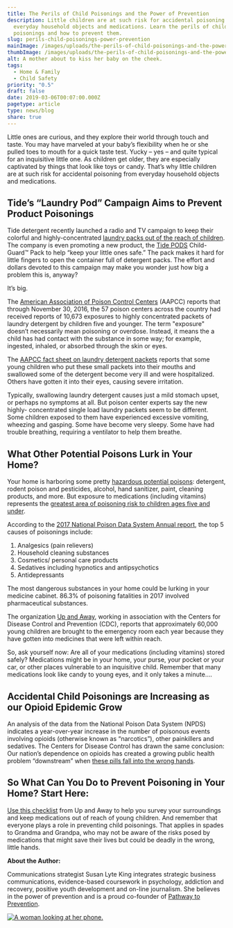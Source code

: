 ```yaml
---
title: The Perils of Child Poisonings and the Power of Prevention
description: Little children are at such risk for accidental poisoning from
  everyday household objects and medications. Learn the perils of child
  poisonings and how to prevent them.
slug: perils-child-poisonings-power-prevention
mainImage: /images/uploads/the-perils-of-child-poisonings-and-the-power-of-prevention.jpg
thumbImage: /images/uploads/the-perils-of-child-poisonings-and-the-power-of-prevention.jpg
alt: A mother about to kiss her baby on the cheek.
tags:
  - Home & Family
  - Child Safety
priority: "0.5"
draft: false
date: 2019-03-06T00:07:00.000Z
pagetype: article
type: news/blog
share: true
---
```

Little ones are curious, and they explore their world through touch and taste. You may have marveled at your baby’s flexibility when he or she pulled toes to mouth for a quick taste test. Yucky – yes – and quite typical for an inquisitive little one. As children get older, they are especially captivated by things that look like toys or candy. That’s why little children are at such risk for accidental poisoning from everyday household objects and medications.

## Tide’s “Laundry Pod” Campaign Aims to Prevent Product Poisonings

Tide detergent recently launched a radio and TV campaign to keep their colorful and highly-concentrated [laundry packs out of the reach of children](http://tide.com/en-us/safety). The company is even promoting a new product, the [Tide PODS](http://tide.com/en-us/shop/type/laundry-pods) Child-Guard™ Pack to help “keep your little ones safe.” The pack makes it hard for little fingers to open the container full of detergent packs. The effort and dollars devoted to this campaign may make you wonder just how big a problem this is, anyway?

It’s big.

The [American Association of Poison Control Centers](http://www.aapcc.org/) (AAPCC) reports that through November 30, 2016, the 57 poison centers across the country had received reports of 10,673 exposures to highly concentrated packets of laundry detergent by children five and younger. The term "exposure" doesn’t necessarily mean poisoning or overdose. Instead, it means the a child has had contact with the substance in some way; for example, ingested, inhaled, or absorbed through the skin or eyes.

The [AAPCC fact sheet on laundry detergent packets](http://www.aapcc.org/alerts/laundry-detergent-packets/) reports that some young children who put these small packets into their mouths and swallowed some of the detergent become very ill and were hospitalized. Others have gotten it into their eyes, causing severe irritation.

Typically, swallowing laundry detergent causes just a mild stomach upset, or perhaps no symptoms at all. But poison center experts say the new highly- concentrated single load laundry packets seem to be different. Some children exposed to them have experienced excessive vomiting, wheezing and gasping. Some have become very sleepy. Some have had trouble breathing, requiring a ventilator to help them breathe.

## What Other Potential Poisons Lurk in Your Home?

Your home is harboring some pretty [hazardous potential poisons](/news/blog/surprising-child-safety-hazards-lurking-in-your-home/): detergent, rodent poison and pesticides, alcohol, hand sanitizer, paint, cleaning products, and more. But exposure to medications (including vitamins) represents the [greatest area of poisoning risk to children ages five and under](http://www.aapcc.org/alerts/current-annual-report-highlights/).

According to the [2017 National Poison Data System Annual report](https://piper.filecamp.com/1/piper/binary/3po2-fdldl37j.pdf), the top 5 causes of poisonings include:

1. Analgesics (pain relievers)
2. Household cleaning substances
3. Cosmetics/ personal care products
4. Sedatives including hypnotics and antipsychotics
5. Antidepressants

The most dangerous substances in your home could be lurking in your medicine cabinet. 86.3% of poisoning fatalities in 2017 involved pharmaceutical substances.

The organization [Up and Away](http://upandaway.org/), working in association with the Centers for Disease Control and Prevention (CDC), reports that approximately 60,000 young children are brought to the emergency room each year because they have gotten into medicines that were left within reach.

So, ask yourself now: Are all of your medications (including vitamins) stored safely? Medications might be in your home, your purse, your pocket or your car, or other places vulnerable to an inquisitive child. Remember that many medications look like candy to young eyes, and it only takes a minute….

## Accidental Child Poisonings are Increasing as our Opioid Epidemic Grow

An analysis of the data from the National Poison Data System (NPDS) indicates a year-over-year increase in the number of poisonous events involving opioids (otherwise known as “narcotics”), other painkillers and sedatives. The Centers for Disease Control has drawn the same conclusion: Our nation’s dependence on opioids has created a growing public health problem “downstream” when [these pills fall into the wrong hands](http://www.aapcc.org/alerts/opioids/).

## So What Can You Do to Prevent Poisoning in Your Home? Start Here:

[Use this checklist](http://upandaway.org/) from Up and Away to help you survey your surroundings and keep medications out of reach of young children. And remember that everyone plays a role in preventing child poisonings. That applies in spades to Grandma and Grandpa, who may not be aware of the risks posed by medications that might save their lives but could be deadly in the wrong, little hands.

**About the Author:**

Communications strategist Susan Lyte King integrates strategic business communications, evidence-based coursework in psychology, addiction and recovery, positive youth development and on-line journalism. She believes in the power of prevention and is a proud co-founder of [Pathway to Prevention](http://www.pathwaytoprevention.org/).

[![A woman looking at her phone.](/images/uploads/rxguardian-well-rx-graphic.jpg "Save up to 80 percent on prescription drugs.")](https://www.wellrx.com/rx-discount-card/enroll/?invitecode=SaferLock%20&utm_source=SaferLock%20&utm_medium=affiliate&utm_campaign=%3cblogs%3E "WellRx Link")